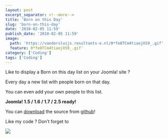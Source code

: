 ```yaml
---
layout: post
excerpt_separator: <!--more-->
title: 'Born on this Day'
slug: 'born-on-this-day'
date: '2010-02-05 11:59'
publish_date: '2010-02-05 11:59'
image:
  path: 'https://vandersluijs.resultants-e.nl/0*fe8TCm4tiaojXS9_.gif'
  feature: 0*fe8TCm4tiaojXS9_.gif'
category: ['Coding']
tags: ['Coding']
---
```

Like to display a Born on this day list on your Joomla! site ?  
  
Every day a new list with people born on that day.  
  
You can even add your own people to this list.  
  
 **Joomla! 1.5 / 1.6 / 1.7 / 2.5 ready!**  
  
You can [download](https://github.com/tvdsluijs/born-this-day) the source from
[github](https://github.com/tvdsluijs/born-this-day)!  
  
Like my code ? Don’t forget to

![](https://vandersluijs.resultants-e.nl/0*fe8TCm4tiaojXS9_.gif)


